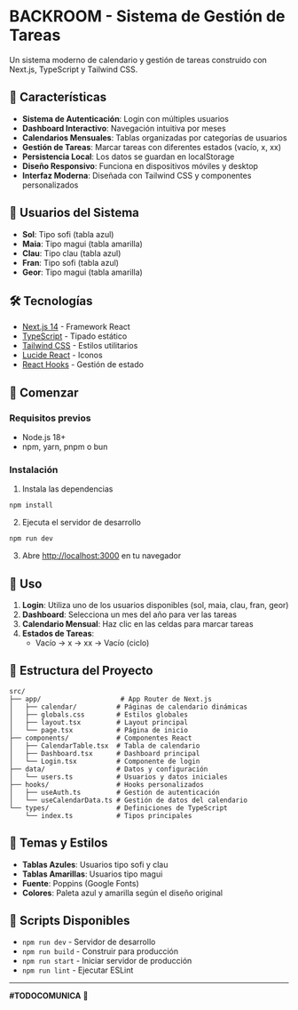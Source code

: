 # BACKROOM - Sistema de Gestión de Tareas

Un sistema moderno de calendario y gestión de tareas construido con Next.js, TypeScript y Tailwind CSS.

## 🚀 Características

- **Sistema de Autenticación**: Login con múltiples usuarios
- **Dashboard Interactivo**: Navegación intuitiva por meses
- **Calendarios Mensuales**: Tablas organizadas por categorías de usuarios
- **Gestión de Tareas**: Marcar tareas con diferentes estados (vacío, x, xx)
- **Persistencia Local**: Los datos se guardan en localStorage
- **Diseño Responsivo**: Funciona en dispositivos móviles y desktop
- **Interfaz Moderna**: Diseñada con Tailwind CSS y componentes personalizados

## 👥 Usuarios del Sistema

- **Sol**: Tipo sofi (tabla azul)
- **Maia**: Tipo magui (tabla amarilla)  
- **Clau**: Tipo clau (tabla azul)
- **Fran**: Tipo sofi (tabla azul)
- **Geor**: Tipo magui (tabla amarilla)

## 🛠️ Tecnologías

- [Next.js 14](https://nextjs.org/) - Framework React
- [TypeScript](https://www.typescriptlang.org/) - Tipado estático
- [Tailwind CSS](https://tailwindcss.com/) - Estilos utilitarios
- [Lucide React](https://lucide.dev/) - Iconos
- [React Hooks](https://reactjs.org/docs/hooks-intro.html) - Gestión de estado

## 🚦 Comenzar

### Requisitos previos

- Node.js 18+ 
- npm, yarn, pnpm o bun

### Instalación

1. Instala las dependencias
```bash
npm install
```

2. Ejecuta el servidor de desarrollo
```bash
npm run dev
```

3. Abre [http://localhost:3000](http://localhost:3000) en tu navegador

## 📱 Uso

1. **Login**: Utiliza uno de los usuarios disponibles (sol, maia, clau, fran, geor)
2. **Dashboard**: Selecciona un mes del año para ver las tareas
3. **Calendario Mensual**: Haz clic en las celdas para marcar tareas
4. **Estados de Tareas**: 
   - Vacío → x → xx → Vacío (ciclo)

## 📁 Estructura del Proyecto

```
src/
├── app/                    # App Router de Next.js
│   ├── calendar/          # Páginas de calendario dinámicas
│   ├── globals.css        # Estilos globales
│   ├── layout.tsx         # Layout principal
│   └── page.tsx           # Página de inicio
├── components/            # Componentes React
│   ├── CalendarTable.tsx  # Tabla de calendario
│   ├── Dashboard.tsx      # Dashboard principal
│   └── Login.tsx          # Componente de login
├── data/                  # Datos y configuración
│   └── users.ts           # Usuarios y datos iniciales
├── hooks/                 # Hooks personalizados
│   ├── useAuth.ts         # Gestión de autenticación
│   └── useCalendarData.ts # Gestión de datos del calendario
└── types/                 # Definiciones de TypeScript
    └── index.ts           # Tipos principales
```

## 🎨 Temas y Estilos

- **Tablas Azules**: Usuarios tipo sofi y clau
- **Tablas Amarillas**: Usuarios tipo magui
- **Fuente**: Poppins (Google Fonts)
- **Colores**: Paleta azul y amarilla según el diseño original

## 📝 Scripts Disponibles

- `npm run dev` - Servidor de desarrollo
- `npm run build` - Construir para producción
- `npm run start` - Iniciar servidor de producción
- `npm run lint` - Ejecutar ESLint

---

**#TODOCOMUNICA** 🚀
